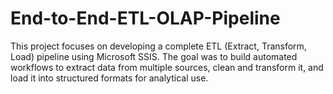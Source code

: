 # End-to-End-ETL-OLAP-Pipeline
This project focuses on developing a complete ETL (Extract, Transform, Load) pipeline using Microsoft SSIS. The goal was to build automated workflows to extract data from multiple sources, clean and transform it, and load it into structured formats for analytical use.
